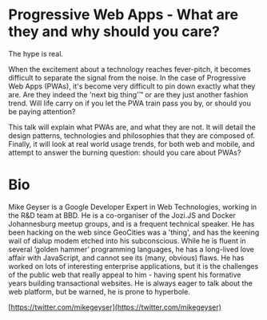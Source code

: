 # Progressive Web Apps - What are they and why should you care?

The hype is real. 

When the excitement about a technology reaches fever-pitch, it becomes difficult to separate the signal from the noise. In the case of Progressive Web Apps (PWAs), it's become very difficult to pin down exactly what they are. Are they indeed the 'next big thing'™ or are they just another fashion trend. Will life carry on if you let the PWA train pass you by, or should you be paying attention?

This talk will explain what PWAs are, and what they are not. It will detail the design patterns, technologies and philosophies that they are composed of. Finally, it will look at real world usage trends, for both web and mobile, and attempt to answer the burning question: should you care about PWAs?	

# Bio

Mike Geyser is a Google Developer Expert in Web Technologies, working in the R&D team at BBD. He is a co-organiser of the Jozi.JS and Docker Johannesburg meetup groups, and is a frequent technical speaker. He has been hacking on the web since GeoCities was a 'thing', and has the keening wail of dialup modem etched into his subconscious. While he is fluent in several ‘golden hammer’ programming languages, he has a long-lived love affair with JavaScript, and cannot see its (many, obvious) flaws. He has worked on lots of interesting enterprise applications, but it is the challenges of the public web that really appeal to him - having spent his formative years building transactional websites. He is always eager to talk about the web platform, but be warned, he is prone to hyperbole.

[https://twitter.com/mikegeyser](https://twitter.com/mikegeyser)